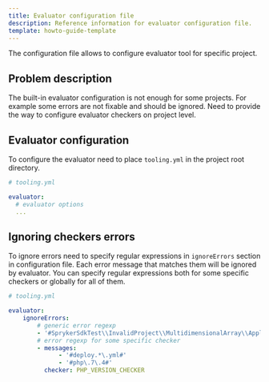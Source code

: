 ```yaml
---
title: Evaluator configuration file
description: Reference information for evaluator configuration file.
template: howto-guide-template
---
```


The configuration file allows to configure evaluator tool for specific project.

## Problem description

The built-in evaluator configuration is not enough for some projects. For example some errors are not fixable and should be ignored. 
Need to provide the way to configure evaluator checkers on project level.

## Evaluator configuration

To configure the evaluator need to place `tooling.yml` in the project root directory.

```yaml
# tooling.yml

evaluator:
  # evaluator options
  ...

```

## Ignoring checkers errors

To ignore errors need to specify regular expressions in `ignoreErrors` section in configuration file. Each error message that matches them will be ignored by evaluator.
You can specify regular expressions both for some specific checkers or globally for all of them.

```yaml
# tooling.yml

evaluator:
    ignoreErrors:
        # generic error regexp
        - '#SprykerSdkTest\\InvalidProject\\MultidimensionalArray\\Application1\\ApplicationDependencyProvider#'
        # error regexp for some specific checker
        - messages:
              - '#deploy.*\.yml#'
              - '#php\.7\.4#'
          checker: PHP_VERSION_CHECKER
```